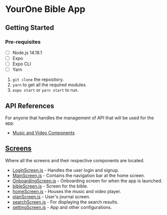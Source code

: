 
# YourOne Bible App
## Getting Started
### Pre-requisites
- [ ] Node.js 14.18.1
- [ ] Expo
- [ ] Expo CLI
- [ ] Yarn
1. `git clone` the repository.
2. `yarn` to get all the required modules.
3. `expo start` or `yarn start` to run.
## API References
For anyone that handles the management of API that will be used for the app.
- [Music and Video Components](https://github.com/Teravisiondevs/yourOne-App/tree/main/components/screens/musicAndVideoScreens)
## [Screens](https://github.com/Teravisiondevs/yourOne-App/tree/main/components/screens)
Where all the screens and their respective components are located.
- [LoginScreen.js](https://github.com/Teravisiondevs/yourOne-App/tree/main/components/screens/LoginScreen.js "LoginScreen.js") - Handles the user login and signup.
- [MainScreen.js](https://github.com/Teravisiondevs/yourOne-App/tree/main/components/screens/MainScreen.js "MainScreen.js") - Contains the navigation bar at the home screen.
- [OnboardingScreen.js](https://github.com/Teravisiondevs/yourOne-App/tree/main/components/screens/OnboardingScreen.js "OnboardingScreen.js") - Onboarding screen for when the app is launched.
- [bibleScreen.js](https://github.com/Teravisiondevs/yourOne-App/tree/main/components/screens/bibleScreen.js "bibleScreen.js") - Screen for the bible.
- [homeScreen.js](https://github.com/Teravisiondevs/yourOne-App/tree/main/components/screens/homeScreen.js "homeScreen.js") - Houses the music and video player.
- [planScreen.js](https://github.com/Teravisiondevs/yourOne-App/tree/main/components/screens/planScreen.js "planScreen.js") - User's journal screen.
- [searchScreen.js](https://github.com/Teravisiondevs/yourOne-App/tree/main/components/screens/searchScreen.js "searchScreen.js") - For displaying the search results.
- [settingScreen.js](https://github.com/Teravisiondevs/yourOne-App/tree/main/components/screens/settingScreen.js "settingScreen.js") - App and other configurations.
